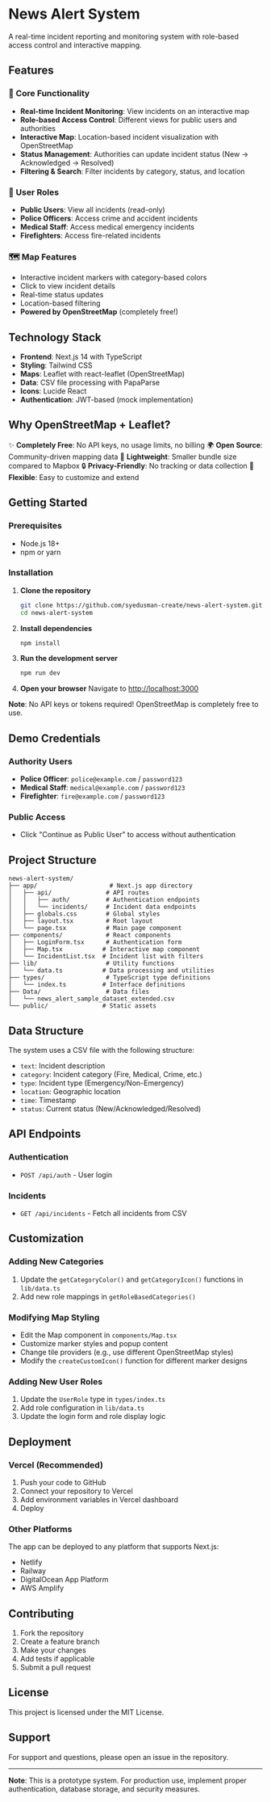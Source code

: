 # News Alert System

A real-time incident reporting and monitoring system with role-based access control and interactive mapping.

## Features

### 🎯 Core Functionality
- **Real-time Incident Monitoring**: View incidents on an interactive map
- **Role-based Access Control**: Different views for public users and authorities
- **Interactive Map**: Location-based incident visualization with OpenStreetMap
- **Status Management**: Authorities can update incident status (New → Acknowledged → Resolved)
- **Filtering & Search**: Filter incidents by category, status, and location

### 👥 User Roles
- **Public Users**: View all incidents (read-only)
- **Police Officers**: Access crime and accident incidents
- **Medical Staff**: Access medical emergency incidents
- **Firefighters**: Access fire-related incidents

### 🗺️ Map Features
- Interactive incident markers with category-based colors
- Click to view incident details
- Real-time status updates
- Location-based filtering
- **Powered by OpenStreetMap** (completely free!)

## Technology Stack

- **Frontend**: Next.js 14 with TypeScript
- **Styling**: Tailwind CSS
- **Maps**: Leaflet with react-leaflet (OpenStreetMap)
- **Data**: CSV file processing with PapaParse
- **Icons**: Lucide React
- **Authentication**: JWT-based (mock implementation)

## Why OpenStreetMap + Leaflet?

✨ **Completely Free**: No API keys, no usage limits, no billing
🌍 **Open Source**: Community-driven mapping data
🚀 **Lightweight**: Smaller bundle size compared to Mapbox
🔒 **Privacy-Friendly**: No tracking or data collection
🔧 **Flexible**: Easy to customize and extend

## Getting Started

### Prerequisites
- Node.js 18+ 
- npm or yarn

### Installation

1. **Clone the repository**
   ```bash
   git clone https://github.com/syedusman-create/news-alert-system.git
   cd news-alert-system
   ```

2. **Install dependencies**
   ```bash
   npm install
   ```

3. **Run the development server**
   ```bash
   npm run dev
   ```

4. **Open your browser**
   Navigate to [http://localhost:3000](http://localhost:3000)

**Note**: No API keys or tokens required! OpenStreetMap is completely free to use.

## Demo Credentials

### Authority Users
- **Police Officer**: `police@example.com` / `password123`
- **Medical Staff**: `medical@example.com` / `password123`
- **Firefighter**: `fire@example.com` / `password123`

### Public Access
- Click "Continue as Public User" to access without authentication

## Project Structure

```
news-alert-system/
├── app/                    # Next.js app directory
│   ├── api/               # API routes
│   │   ├── auth/          # Authentication endpoints
│   │   └── incidents/     # Incident data endpoints
│   ├── globals.css        # Global styles
│   ├── layout.tsx         # Root layout
│   └── page.tsx           # Main page component
├── components/            # React components
│   ├── LoginForm.tsx      # Authentication form
│   ├── Map.tsx           # Interactive map component
│   └── IncidentList.tsx  # Incident list with filters
├── lib/                   # Utility functions
│   └── data.ts           # Data processing and utilities
├── types/                 # TypeScript type definitions
│   └── index.ts          # Interface definitions
├── Data/                  # Data files
│   └── news_alert_sample_dataset_extended.csv
└── public/               # Static assets
```

## Data Structure

The system uses a CSV file with the following structure:
- `text`: Incident description
- `category`: Incident category (Fire, Medical, Crime, etc.)
- `type`: Incident type (Emergency/Non-Emergency)
- `location`: Geographic location
- `time`: Timestamp
- `status`: Current status (New/Acknowledged/Resolved)

## API Endpoints

### Authentication
- `POST /api/auth` - User login

### Incidents
- `GET /api/incidents` - Fetch all incidents from CSV

## Customization

### Adding New Categories
1. Update the `getCategoryColor()` and `getCategoryIcon()` functions in `lib/data.ts`
2. Add new role mappings in `getRoleBasedCategories()`

### Modifying Map Styling
- Edit the Map component in `components/Map.tsx`
- Customize marker styles and popup content
- Change tile providers (e.g., use different OpenStreetMap styles)
- Modify the `createCustomIcon()` function for different marker designs

### Adding New User Roles
1. Update the `UserRole` type in `types/index.ts`
2. Add role configuration in `lib/data.ts`
3. Update the login form and role display logic

## Deployment

### Vercel (Recommended)
1. Push your code to GitHub
2. Connect your repository to Vercel
3. Add environment variables in Vercel dashboard
4. Deploy

### Other Platforms
The app can be deployed to any platform that supports Next.js:
- Netlify
- Railway
- DigitalOcean App Platform
- AWS Amplify

## Contributing

1. Fork the repository
2. Create a feature branch
3. Make your changes
4. Add tests if applicable
5. Submit a pull request

## License

This project is licensed under the MIT License.

## Support

For support and questions, please open an issue in the repository.

---

**Note**: This is a prototype system. For production use, implement proper authentication, database storage, and security measures.
